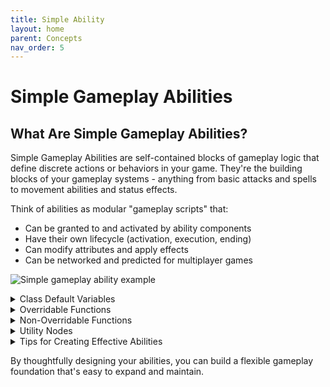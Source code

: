 ```yaml
---
title: Simple Ability
layout: home
parent: Concepts
nav_order: 5
---
```


# Simple Gameplay Abilities

## What Are Simple Gameplay Abilities?

Simple Gameplay Abilities are self-contained blocks of gameplay logic that define discrete actions or behaviors in your game. They're the building blocks of your gameplay systems - anything from basic attacks and spells to movement abilities and status effects.

Think of abilities as modular "gameplay scripts" that:
- Can be granted to and activated by ability components
- Have their own lifecycle (activation, execution, ending)
- Can modify attributes and apply effects
- Can be networked and predicted for multiplayer games

![Simple gameplay ability example](TODO)

<details markdown="1">
  <summary>Class Default Variables</summary>

When creating a Simple Gameplay Ability, you'll configure these key variables:

### Activation Settings

- **Activation Policy**: Controls how the ability is replicated in multiplayer games
  - **Local Only**: Runs only on the local machine, no replication
  - **Client Only**: Runs only on clients, not on the server
  - **Server Only**: Runs only on the server with no client visibility
  - **Client Predicted**: Runs immediately on the client, then validated by the server
  - **Server Initiated**: Client requests activation, but server activates first
  - **Server Authority**: Server-only with replication to clients

- **Instancing Policy**: Controls how many instances can exist at once
  - **Single Instance**: Only one instance can be active at a time
  - **Multiple Instances**: Multiple activations create separate instances

### Tags

- **Ability Tags**: Categorize the ability (e.g., "Ability.Attack.Melee")
- **Temporarily Applied Tags**: Added during activation and removed when the ability ends (e.g., "PlayerState.Attacking")
- **Permanently Applied Tags**: Added during activation but not automatically removed

### Activation Requirements

- **Activation Required Tags**: Tags that must be present for activation (e.g., "Player.Grounded")
- **Activation Blocking Tags**: Tags that prevent activation (e.g., "Player.Stunned")
- **Required Context Type**: Optional struct type required in activation context
- **Avatar Type Filter**: Restricts the ability to specific actor types
- **Require Grant To Activate**: If true, ability must be explicitly granted before activation
</details>

<details markdown="1">
  <summary>Overridable Functions</summary>

These functions can be overridden in Blueprint to customize your ability's behavior:

### Core Lifecycle Functions

- **CanActivate**: Determines if the ability can be activated
  - Return `true` to allow activation, `false` to block it
  - Check costs, cooldowns, or other conditions here

- **PreActivate**: Called immediately before activation if CanActivate returns true
  - Use for setup work, consuming resources, etc.
  - Called before OnActivate

- **OnActivate**: Main execution point for the ability
  - Implement your core ability logic here
  - You must call EndAbility manually when finished

- **OnEnd**: Called when the ability ends (normally or cancelled)
  - Clean up any ongoing effects
  - Parameters tell you how the ability ended

- **CanCancel**: Determines if the ability can be cancelled
  - Return `true` to allow cancellation, `false` to prevent it

### State Resolution Functions

- **ClientResolvePastState**: Handles correction when client prediction differs from server state
  - Resolve any differences between predicted and authoritative state
</details>

<details markdown="1">
  <summary>Non-Overridable Functions</summary>

These built-in functions can be called from your ability logic:

### Ability Control

- **EndAbility**: Properly ends the ability
  - `EndStatus`: Tag describing how it ended
  - `EndingContext`: Optional data about how it ended

- **CancelAbility**: Cancels the ability prematurely
  - Similar to EndAbility but marks as cancelled

- **ActivateSubAbility**: Activates another ability as part of this one
  - Creates a child ability that can be tracked by the parent
  - Returns the new ability's ID

### State Management

- **TakeStateSnapshot**: Records the current state for networking/prediction
  - Useful for recording key points in the ability's execution
  - Used for resolving client/server differences

### Utility Functions

- **GetAvatarActorAs**: Gets the avatar actor cast to a specific type
- **ApplyAttributeModifierToTarget**: Applies a modifier to a target's attributes
- **IsAbilityActive**: Checks if the ability is currently running
- **GetActivationTime**: Returns when the ability was activated
- **GetActivationDelay**: Time difference between activation and now
- **GetActivationContext**: Returns the original activation context
- **WasActivatedOnServer**: Checks if this ability was server-activated
- **WasActivatedOnClient**: Checks if this ability was client-activated
</details>

<details markdown="1">
  <summary>Utility Nodes</summary>

SimpleGAS provides several utility nodes specifically for use with abilities:

### Async Action Nodes

- **WaitForFloatAttributeChange**: Waits for a specific attribute to change
  - Great for reacting to health/mana changes

- **WaitForAbility**: Waits for another ability to end
  - Useful for chaining abilities together sequentially

- **WaitForSimpleEvent**: Waits for a specific event to be triggered
  - Can wait for any event sent through the event system

### Attribute Modifiers

- Apply attribute modifiers through the ability
- Chain modifiers together for complex effects

### Tag Management

- Add or remove tags during ability execution
- Check for tags on the ability component
</details>

<details markdown="1">
  <summary>Tips for Creating Effective Abilities</summary>

1. **End Your Abilities**: Always call `EndAbility()` when your ability logic is complete
2. **Use Sub-Abilities**: Break complex abilities into smaller, reusable pieces
3. **Handle Prediction**: Use state snapshots for client-predicted abilities
4. **Prefer Tags for Conditions**: Use gameplay tags instead of hard-coded logic for activation conditions
5. **Clean Up Effects**: Make sure temporary effects are properly removed in `OnEnd`
6. **Mind the Network**: Consider how your ability will behave in multiplayer
7. **Document Context Types**: Clearly document what data your ability expects in its activation context
8. **Design for Reusability**: Create abilities that can be reused and combined in different ways
</details>

By thoughtfully designing your abilities, you can build a flexible gameplay foundation that's easy to expand and maintain.